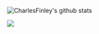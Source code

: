 ![CharlesFinley's github stats](https://github-readme-stats.vercel.app/api?username=charlesfinley&show_icons=true&theme=radical)

![](https://komarev.com/ghpvc/?username=charlesfinley&style=flat)
<!--
**charlesfinley/charlesfinley** is a ✨ _special_ ✨ repository because its `README.md` (this file) appears on your GitHub profile.

Here are some ideas to get you started:

- 🔭 I’m currently working on ...
- 🌱 I’m currently learning ...
- 👯 I’m looking to collaborate on ...
- 🤔 I’m looking for help with ...
- 💬 Ask me about ...
- 📫 How to reach me: ...
- 😄 Pronouns: ...
- ⚡ Fun fact: ...
-->
